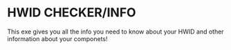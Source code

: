 # HWID CHECKER/INFO
This exe gives you all the info you need to know about your HWID and other information about your componets! 

